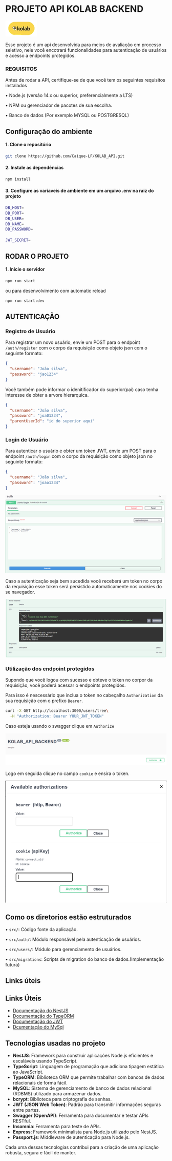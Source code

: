 # PROJETO API KOLAB BACKEND

![Logo Kolab](./images/kolab-logo.png)

Esse projeto é um api desenvolvida para meios de avaliação em processo seletivo, nele você encotrará funcionalidades para autenticação de usuários e acesso a endpoints protegidos.

### REQUISITOS

Antes de rodar a API, certifique-se de que você tem os seguintes requisitos instalados

• Node.js (versão 14.x ou superior, preferencialmente a LTS)

• NPM ou gerenciador de pacotes de sua escolha.

• Banco de dados (Por exemplo MYSQL ou POSTGRESQL)

## Configuração do ambiente

#### 1. Clone o repositório

```bash
git clone https://github.com/Caique-LF/KOLAB_API.git
```

#### 2. Instale as dependências

```bash
npm install
```

#### 3. Configure as variaveis de ambiente em um arquivo .env na raiz do projeto

```bash
DB_HOST=
DB_PORT=
DB_USER=
DB_NAME=
DB_PASSWORD=

JWT_SECRET=
```

## RODAR O PROJETO

#### 1. Inicie o servidor

```bash
npm run start
```

ou para desenvolvimento com automatic reload

```bash
npm run start:dev
```

## AUTENTICAÇÃO

### Registro de Usuário

Para registrar um novo usuário, envie um POST para o endpoint `/auth/register` com o corpo da requisição como objeto json com o seguinte formato:

```json
{
  "username": "João silva",
  "password": "jao1234"
}
```

Você também pode informar o idenitificador do superior(pai) caso tenha interesse de obter a arvore hierarquica.

```json
{
  "username": "João silva",
  "password": "joa01234",
  "parentUserId": "id do superior aqui"
}
```

### Login de Usuário

Para autenticar o usuário e obter um token JWT, envie um POST para o endpoint `/auth/login` com o corpo da requisição como objeto json no seguinte formato:

```json
{
  "username": "João silva",
  "password": "joao1234"
}
```

![Exemplo de login](./images/exemplo-login.png)

Caso a autenticação seja bem sucedida você receberá um token no corpo da requisição esse token será persistido automaticamente nos cookies do se navegador.

![Exemplo de Retorno](./images/exemplo-response-login.png)

### Utilização dos endpoint protegidos

Supondo que você logou com sucesso e obteve o token no corpor da requisição, você poderá acessar o endpoints protegidos.

Para isso é nescessário que inclua o token no cabeçalho `Authorization` da sua requisição com o prefixo `Bearer`.

```bash
curl -X GET http://localhost:3000/users/tree\
  -H "Authorization: Bearer YOUR_JWT_TOKEN"

```

Caso esteja usando o swagger clique em `Authorize`

![Authorize](./images/Authorize.png)

Logo em seguida clique no campo `cookie` e ensira o token.

![campo bearer](./images/bearer.png)

## Como os diretorios estão estruturados

• `src/`: Código fonte da aplicação.

• `src/auth/`: Módulo responsável pela autenticação de usuários.

• `src/users/`: Módulo para gerenciamento de usuários.

• `src/migrations`: Scripts de migration do banco de dados.(Implementação futura)

## Links úteis

## Links Úteis

- [Documentação do NestJS](https://docs.nestjs.com/)
- [Documentação do TypeORM](https://typeorm.io/)
- [Documentação do JWT](https://jwt.io/)
- [Dcumentação do MySql](https://dev.mysql.com/doc/)

## Tecnologias usadas no projeto

- **NestJS**: Framework para construir aplicações Node.js eficientes e escaláveis usando TypeScript.
- **TypeScript**: Linguagem de programação que adiciona tipagem estática ao JavaScript.
- **TypeORM**: Biblioteca ORM que permite trabalhar com bancos de dados relacionais de forma fácil.
- **MySQL**: Sistema de gerenciamento de banco de dados relacional (RDBMS) utilizado para armazenar dados.
- **bcrypt**: Biblioteca para criptografia de senhas.
- **JWT (JSON Web Token)**: Padrão para transmitir informações seguras entre partes.
- **Swagger (OpenAPI)**: Ferramenta para documentar e testar APIs RESTful.
- **Insomnia**: Ferramenta para teste de APIs.
- **Express**: Framework minimalista para Node.js utilizado pelo NestJS.
- **Passport.js**: Middleware de autenticação para Node.js.

Cada uma dessas tecnologias contribui para a criação de uma aplicação robusta, segura e fácil de manter.
